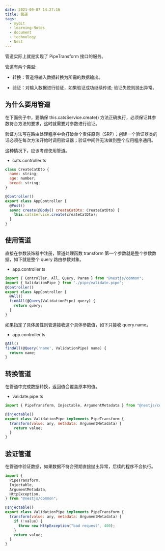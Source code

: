 ```yaml
---
date: 2021-09-07 14:27:16
title: 管道
tags:
  - myGit
  - learning-Notes
  - document
  - technology
  - Nest
---
```


管道实际上就是实现了 PipeTransform 接口的服务。

管道有两个类型:

- 转换：管道将输入数据转换为所需的数据输出。

- 验证：对输入数据进行验证，如果验证成功继续传递; 验证失败则抛出异常。

## 为什么要用管道

在下面例子中，要确保 this.catsService.create() 方法正确执行，必须保证其参数符合方法的要求，这时就需要对参数进行验证。

验证方法写在路由处理程序中会打破单个责任原则（SRP）；创建一个验证器类的话必须在每次方法开始时调用验证器；验证中间件无法做到整个应用程序通用。

这种情况下，应该考虑使用管道。

- cats.controller.ts

```js
class CreateCatDto {
  name: string;
  age: number;
  breed: string;
}

@Controller()
export class AppController {
  @Post()
  async create(@Body() createCatDto: CreateCatDto) {
    this.catsService.create(createCatDto);
  }
}
```

## 使用管道

直接在参数装饰器中注册，管道处理函数 transform 第一个参数就是整个参数数据，如下就是整个 query 路由参数对象。

- app.controller.ts

```js
import { Controller, All, Query, Param } from "@nestjs/common";
import { ValidationPipe } from "./pipe/validate.pipe";
@Controller()
export class AppController {
  @All()
  findAll(@Query(ValidationPipe) query) {
    return query;
  }
}
```

如果指定了具体属性则管道接收这个具体参数值，如下只接收 query.name。

- app.controller.ts

```js
@All()
findAll(@Query('name', ValidationPipe) name) {
  return name;
}
```

## 转换管道

在管道中完成数据转换，返回值会覆盖原本的值。

- validate.pipe.ts

```js
import { PipeTransform, Injectable, ArgumentMetadata } from "@nestjs/common";

@Injectable()
export class ValidationPipe implements PipeTransform {
  transform(value: any, metadata: ArgumentMetadata) {
    return value;
  }
}
```

## 验证管道

在管道中验证数据，如果数据不符合预期直接抛出异常，后续的程序不会执行。

```js
import {
  PipeTransform,
  Injectable,
  ArgumentMetadata,
  HttpException,
} from "@nestjs/common";

@Injectable()
export class ValidationPipe implements PipeTransform {
  transform(value: any, metadata: ArgumentMetadata) {
    if (!value) {
      throw new HttpException("bad request", 400);
    }
    return value;
  }
}
```
